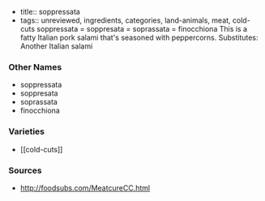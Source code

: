 - title:: soppressata
- tags:: unreviewed, ingredients, categories, land-animals, meat, cold-cuts
soppressata = soppresata = soprassata = finocchiona This is a fatty Italian pork salami that's seasoned with peppercorns. Substitutes: Another Italian salami

### Other Names

* soppressata
* soppresata
* soprassata
* finocchiona

### Varieties

* [[cold-cuts]]

### Sources
* http://foodsubs.com/MeatcureCC.html
